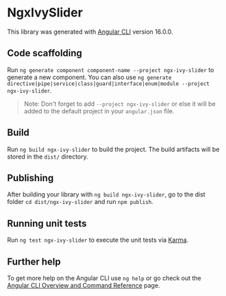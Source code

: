 # NgxIvySlider

This library was generated with [Angular CLI](https://github.com/angular/angular-cli) version 16.0.0.

## Code scaffolding

Run `ng generate component component-name --project ngx-ivy-slider` to generate a new component. You can also use `ng generate directive|pipe|service|class|guard|interface|enum|module --project ngx-ivy-slider`.
> Note: Don't forget to add `--project ngx-ivy-slider` or else it will be added to the default project in your `angular.json` file. 

## Build

Run `ng build ngx-ivy-slider` to build the project. The build artifacts will be stored in the `dist/` directory.

## Publishing

After building your library with `ng build ngx-ivy-slider`, go to the dist folder `cd dist/ngx-ivy-slider` and run `npm publish`.

## Running unit tests

Run `ng test ngx-ivy-slider` to execute the unit tests via [Karma](https://karma-runner.github.io).

## Further help

To get more help on the Angular CLI use `ng help` or go check out the [Angular CLI Overview and Command Reference](https://angular.io/cli) page.
